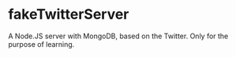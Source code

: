 # fakeTwitterServer
A Node.JS server with MongoDB, based on the Twitter.  Only for the purpose of learning. 
